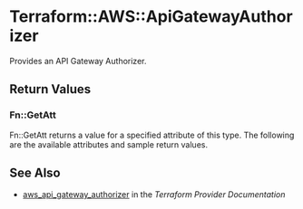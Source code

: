 # Terraform::AWS::ApiGatewayAuthorizer

Provides an API Gateway Authorizer.

## Return Values

### Fn::GetAtt

Fn::GetAtt returns a value for a specified attribute of this type. The following are the available attributes and sample return values.

## See Also

* [aws_api_gateway_authorizer](https://www.terraform.io/docs/providers/aws/r/api_gateway_authorizer.html) in the _Terraform Provider Documentation_